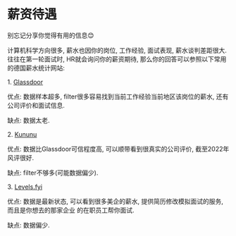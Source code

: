 # 薪资待遇

别忘记分享你觉得有用的信息😊



计算机科学方向很多, 薪水也因你的岗位, 工作经验, 面试表现, 薪水谈判差距很大. 往往在第一轮面试时, HR就会询问你的薪资期待, 那么你的回答可以参照以下常用的德国薪水统计网站:

1\. [Glassdoor](https://www.glassdoor.com/index.htm)

优点: 数据样本超多, filter很多容易找到当前工作经验当前地区该岗位的薪水, 还有公司评价和面试信息.

缺点: 数据太老.

2\. [Kununu](https://www.kununu.com/)

优点: 数据比Glassdoor可信程度高, 可以顺带看到很真实的公司评价, 截至2022年风评很好.

缺点: filter不够多(可能数据偏少).

3\. [Levels.fyi](https://www.levels.fyi/t/software-engineer/locations/germany)

优点: 数据是最新状态, 可以看到很多美企的薪水, 提供简历修改模拟面试的服务, 而且是你想去的那家企业     的在职员工帮你面试.

缺点: 数据偏少.

